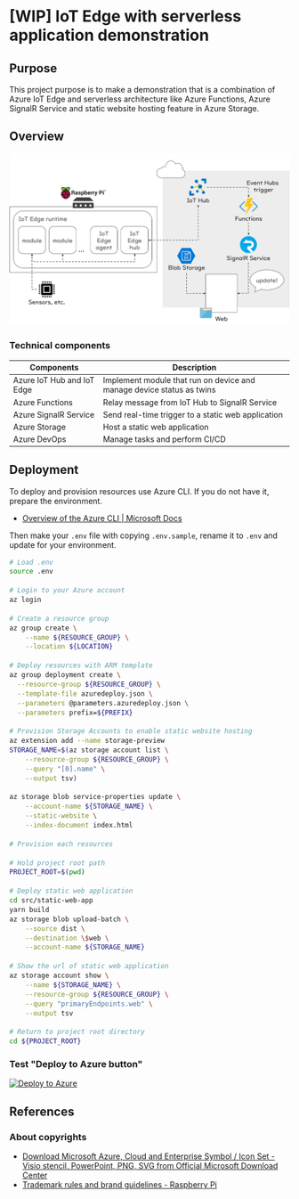 # [WIP] IoT Edge with serverless application demonstration

## Purpose

This project purpose is to make a demonstration that is a combination of Azure IoT Edge and serverless architecture like Azure Functions, Azure SignalR Service and static website hosting feature in Azure Storage.

## Overview

![Overall design figure](./docs/images/20190126_watch-iot-edge-online_design-overall.png)

### Technical components

| Components | Description |
|------------|-------------|
| Azure IoT Hub and IoT Edge | Implement module that run on device and manage device status as twins |
| Azure Functions | Relay message from IoT Hub to SignalR Service |
| Azure SignalR Service | Send real-time trigger to a static web application |
| Azure Storage | Host a static web application |
| Azure DevOps | Manage tasks and perform CI/CD |

## Deployment

To deploy and provision resources use Azure CLI. If you do not have it, prepare the environment.

- [Overview of the Azure CLI \| Microsoft Docs](https://docs.microsoft.com/en-us/cli/azure/?view=azure-cli-latest)

Then make your `.env` file with copying `.env.sample`, rename it to `.env` and update for your environment.

```bash
# Load .env
source .env

# Login to your Azure account
az login

# Create a resource group
az group create \
    --name ${RESOURCE_GROUP} \
    --location ${LOCATION}

# Deploy resources with ARM template
az group deployment create \
  --resource-group ${RESOURCE_GROUP} \
  --template-file azuredeploy.json \
  --parameters @parameters.azuredeploy.json \
  --parameters prefix=${PREFIX}

# Provision Storage Accounts to enable static website hosting
az extension add --name storage-preview
STORAGE_NAME=$(az storage account list \
    --resource-group ${RESOURCE_GROUP} \
    --query "[0].name" \
    --output tsv)

az storage blob service-properties update \
    --account-name ${STORAGE_NAME} \
    --static-website \
    --index-document index.html

# Provision each resources

# Hold project root path
PROJECT_ROOT=$(pwd)

# Deploy static web application
cd src/static-web-app
yarn build
az storage blob upload-batch \
    --source dist \
    --destination \$web \
    --account-name ${STORAGE_NAME}

# Show the url of static web application
az storage account show \
    --name ${STORAGE_NAME} \
    --resource-group ${RESOURCE_GROUP} \
    --query "primaryEndpoints.web" \
    --output tsv

# Return to project root directory
cd ${PROJECT_ROOT}
```

### Test "Deploy to Azure button"

[![Deploy to Azure](https://azuredeploy.net/deploybutton.svg)](https://deploy.azure.com/?repository=https://github.com/dzeyelid/iot-edge-with-serverless-demo?ptmpl=parameters.json)

## References

### About copyrights

- [Download Microsoft Azure, Cloud and Enterprise Symbol / Icon Set - Visio stencil, PowerPoint, PNG, SVG from Official Microsoft Download Center](https://www.microsoft.com/en-us/download/details.aspx?id=41937)
- [Trademark rules and brand guidelines - Raspberry Pi](https://www.raspberrypi.org/trademark-rules/)